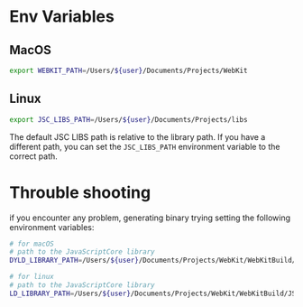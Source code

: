 # Env Variables

## MacOS
```bash
export WEBKIT_PATH=/Users/${user}/Documents/Projects/WebKit
```

## Linux
```bash
export JSC_LIBS_PATH=/Users/${user}/Documents/Projects/libs
```

The default JSC LIBS path is relative to the library path. If you have a different path, you can set the `JSC_LIBS_PATH` environment variable to the correct path.

# Throuble shooting

if you encounter any problem, generating binary trying setting the following environment variables:

```bash
# for macOS
# path to the JavaScriptCore library
DYLD_LIBRARY_PATH=/Users/${user}/Documents/Projects/WebKit/WebKitBuild/JSCOnly/Release/lib:$DYLD_LIBRARY_PATH
```

```bash
# for linux
# path to the JavaScriptCore library
LD_LIBRARY_PATH=/Users/${user}/Documents/Projects/WebKit/WebKitBuild/JSCOnly/Release/lib:$LD_LIBRARY_PATH
```
